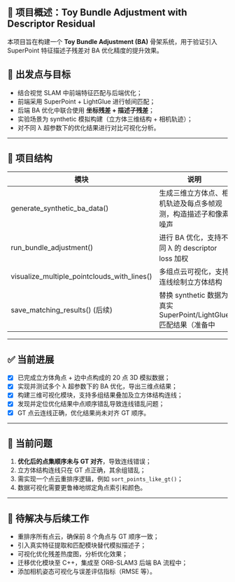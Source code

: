 ## 📌 项目概述：Toy Bundle Adjustment with Descriptor Residual

本项目旨在构建一个 **Toy Bundle Adjustment (BA)** 骨架系统，用于验证引入 SuperPoint 特征描述子残差对 BA 优化精度的提升效果。

## 🎯 出发点与目标

* 结合视觉 SLAM 中前端特征匹配与后端优化；
* 前端采用 SuperPoint + LightGlue 进行帧间匹配；
* 后端 BA 优化中联合使用 **坐标残差 + 描述子残差**；
* 实验场景为 synthetic 模拟构建（立方体三维结构 + 相机轨迹）；
* 对不同 λ 超参数下的优化结果进行对比可视化分析。
---
## 🧱 项目结构

| 模块                                          | 说明                                                        |
| --------------------------------------------- | -------------------------------------------------------------|
| generate_synthetic_ba_data()                  | 生成三维立方体点、相机轨迹及每点多帧观测，构造描述子和像素噪声    |
| run_bundle_adjustment()                       | 进行 BA 优化，支持不同 λ 的 descriptor loss 加权               |
| visualize_multiple_pointclouds_with_lines()   | 多组点云可视化，支持连线绘制立方体结构                          |
| save_matching_results() (后续)                | 替换 synthetic 数据为真实 SuperPoint/LightGlue 匹配结果（准备中 |
---
## ✅ 当前进展
* [x] 已完成立方体角点 + 边中点构成的 20 点 3D 模拟数据；
* [x] 实现并测试多个 λ 超参数下的 BA 优化，导出三维点结果；
* [x] 构建三维可视化模块，支持多组结果叠加及立方体结构连线；
* [x] 发现并定位优化结果中点顺序错乱导致连线错乱问题；
* [x] GT 点云连线正确，优化结果尚未对齐 GT 顺序。
---
## 🧩 当前问题
1. **优化后的点集顺序未与 GT 对齐**，导致连线错误；
2. 立方体结构连线只在 GT 点正确，其余组错乱；
3. 需实现一个点云重排序逻辑，例如 `sort_points_like_gt()`；
4. 数据可视化需要更鲁棒地绑定角点索引和颜色。
---
## 🧠 待解决与后续工作
*  重排序所有点云，确保前 8 个角点与 GT 顺序一致；
*  引入真实特征提取和匹配模块替代模拟描述子；
*  可视化优化残差热度图，分析优化效果；
*  迁移优化模块至 C++，集成至 ORB-SLAM3 后端 BA 流程中；
*  添加相机姿态可视化与误差评估指标（RMSE 等）。

